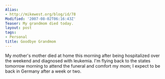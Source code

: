 ```yaml
---
Alias:
- http://mikewest.org/blog/id/78
Modified: '2007-08-02T06:16:43Z'
Teaser: My grandmom died today.
layout: post
tags:
- Personal
title: Goodbye Grandmom
---
```

My mother's mother died at home this morning after being hospitalized over the weekend and diagnosed with leukemia.  I'm flying back to the states tomorrow morning to attend the funeral and comfort my mom; I expect to be back in Germany after a week or two.